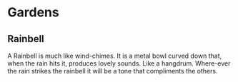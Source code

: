 
# Gardens

## Rainbell
A Rainbell is much like wind-chimes. It is a metal bowl curved down that, when the rain hits it, produces lovely sounds. Like a hangdrum. Where-ever the rain strikes the rainbell it will be a tone that compliments the others.

